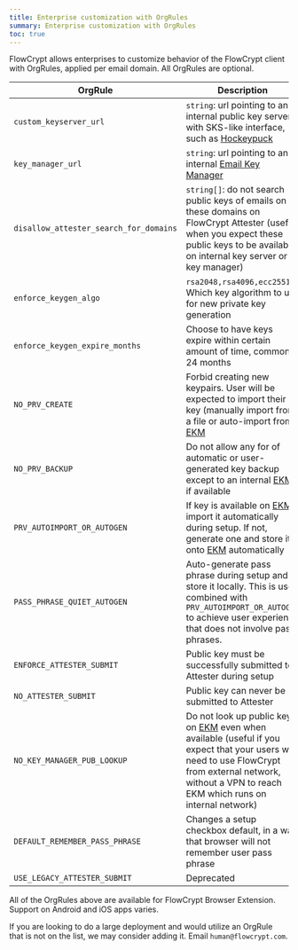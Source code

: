 ```yaml
---
title: Enterprise customization with OrgRules
summary: Enterprise customization with OrgRules
toc: true
---
```


FlowCrypt allows enterprises to customize behavior of the FlowCrypt client with OrgRules, applied per email domain. All OrgRules are optional.

| OrgRule | Description |
|---|---|
|  `custom_keyserver_url` | `string`: url pointing to an internal public key server with SKS-like interface, such as [Hockeypuck](https://hockeypuck.github.io/) |
| `key_manager_url` | `string`: url pointing to an internal [Email Key Manager](/docs/technical/email-key-manager/latest/email-key-manager.html) |
| <span style="white-space:nowrap;">`disallow_attester_search_for_domains`</span> | `string[]`: do not search public keys of emails on these domains on FlowCrypt Attester (useful when you expect these public keys to be available on internal key server or key manager) |
| `enforce_keygen_algo` | `rsa2048,rsa4096,ecc25519`: Which key algorithm to use for new private key generation |
| `enforce_keygen_expire_months` | Choose to have keys expire within certain amount of time, commonly 24 months |
| `NO_PRV_CREATE` | Forbid creating new keypairs. User will be expected to import their key (manually import from a file or auto-import from [EKM](/docs/technical/email-key-manager/latest/email-key-manager.html) |
| `NO_PRV_BACKUP` | Do not allow any for of automatic or user-generated key backup except to an internal [EKM](/docs/technical/email-key-manager/latest/email-key-manager.html) if available |
| `PRV_AUTOIMPORT_OR_AUTOGEN` | If key is available on [EKM](/docs/technical/email-key-manager/latest/email-key-manager.html), import it automatically during setup. If not, generate one and store it onto [EKM](/docs/technical/email-key-manager/latest/email-key-manager.html) automatically |
| `PASS_PHRASE_QUIET_AUTOGEN` | Auto-generate pass phrase during setup and store it locally. This is used combined with `PRV_AUTOIMPORT_OR_AUTOGEN` to achieve user experience that does not involve pass phrases. |
| `ENFORCE_ATTESTER_SUBMIT` | Public key must be successfully submitted to Attester during setup |
| `NO_ATTESTER_SUBMIT` | Public key can never be submitted to Attester |
| `NO_KEY_MANAGER_PUB_LOOKUP` | Do not look up public keys on [EKM](/docs/technical/email-key-manager/latest/email-key-manager.html) even when available (useful if you expect that your users will need to use FlowCrypt from external network, without a VPN to reach EKM which runs on internal network) |
| `DEFAULT_REMEMBER_PASS_PHRASE` | Changes a setup checkbox default, in a way that browser will not remember user pass phrase |
| `USE_LEGACY_ATTESTER_SUBMIT` | Deprecated |

All of the OrgRules above are available for FlowCrypt Browser Extension. Support on Android and iOS apps varies.

If you are looking to do a large deployment and would utilize an OrgRule that is not on the list, we may consider adding it. Email `human@flowcrypt.com`.

